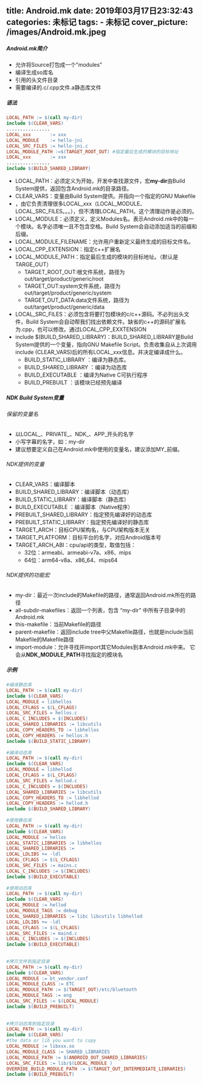 title: Android.mk
date: 2019年03月17日23:32:43
categories: 未标记
tags: 
     - 未标记
cover_picture: /images/Android.mk.jpeg
---
    
##### Android.mk简介

- 允许将Source打包成一个"modules"
- 编译生成so库名
- 引用的头文件目录
- 需要编译的.c/.cpp文件.a静态库文件

##### 语法

```makefile
LOCAL_PATH := $(call my-dir)  
include $(CLEAR_VARS)  
................  
LOCAL_xxx       := xxx  
LOCAL_MODULE    := hello-jni  
LOCAL_SRC_FILES := hello-jni.c 
LOCAL_MODULE_PATH :=$(TARGET_ROOT_OUT) #指定最后生成的模块的目标地址
LOCAL_xxx       := xxx  
................  
include $(BUILD_SHARED_LIBRARY)
```

- LOCAL_PATH：必须定义为开始，开发中查找源文件，宏**my-dir**由Build System提供，返回包含Android.mk的目录路径。
- CLEAR_VARS：变量由Build System提供。并指向一个指定的GNU Makefile
- ，由它负责清理很多LOCAL_xxx（LOCAL_MODULE、LOCAL_SRC_FILES。。。），但不清理LOCAL_PATH。这个清理动作是必须的。
- LOCAL_MODULE：必须定义，定义Modules名。表示Android.mk中的每一个模块。名字必须唯一且不包含空格。Build System会自动添加适当的前缀和后缀。
- LOCAL_MODULE_FILENAME：允许用户重新定义最终生成的目标文件名。
- LOCAL_CPP_EXTENSION：指定c++扩展名
- LOCAL_MODULE_PATH：指定最后生成的模块的目标地址。（默认是TARGE_OUT）
  - TARGET_ROOT_OUT:根文件系统，路径为out/target/product/generic/root
  - TARGET_OUT:system文件系统，路径为out/target/product/generic/system
  - TARGET_OUT_DATA:data文件系统，路径为out/target/product/generic/data
- LOCAL_SRC_FILES：必须包含将要打包模块的c/c++源码。不必列出头文件，Build System会自动帮我们找出依赖文件。缺省的c++的源码扩展名为.cpp，也可以修改。通过LOCAL_CPP_EXXTENSION
- include $(BUILD_SHARED_LIBRARY)：BUILD_SHARED_LIBRARY是Build System提供的一个变量，指向GNU Makefile Script。负责收集自从上次调用include (CLEAR_VARS)后的所有LOCAL_xxx信息。并决定编译成什么。
  - BUILD_STATIC_LIBRARY    ：编译为静态库。 
  - BUILD_SHARED_LIBRARY ：编译为动态库 
  - BUILD_EXECUTABLE           ：编译为Native C可执行程序  
  - BUILD_PREBUILT                 ：该模块已经预先编译 

##### NDK Build System变量

###### 保留的变量名

- 以LOCAL_、PRIVATE_、NDK_、APP_开头的名字
- 小写字幕的名字，如：my-dir
- 建议想要定义自己在Android.mk中使用的变量名，建议添加MY_前缀。

###### NDK提供的变量

- CLEAR_VARS：编译脚本
- BUILD_SHARED_LIBRARY：编译脚本（动态库）
- BUILD_STATIC_LIBRARY：编译脚本（静态库）
- BUILD_EXECUTABLE ：编译脚本（Native程序）
- PREBUILT_SHARED_LIBRARY：指定预先编译好的动态库
- PREBUILT_STATIC_LIBRARY：指定预先编译好的静态库
- TARGET_ARCH：目标CPU架构名，与CPU架构版本无关
- TARGET_PLATFORM：目标平台的名字，对应Android版本号
- TARGET_ARCH_ABI：cpu/api的类型，取值包括：
  - 32位：armeabi、armeabi-v7a、x86、mips
  - 64位：arm64-v8a、x86_64、mips64

###### NDK提供的功能宏

- my-dir：最近一次include的Makefile的路径，通常返回Android.mk所在的路径 
- all-subdir-makefiles：返回一个列表，包含 “my-dir” 中所有子目录中的Android.mk 
- this-makefile：当前Makefile的路径
- parent-makefile：返回include tree中父Makefile路径，也就是include当前Makefile的Makefile路径 
- import-module：允许寻找并import其它Modules到本Android.mk中来。 它会从**NDK_MODULE_PATH**寻找指定的模块名 

##### 示例

```makefile
#编译静态库    
LOCAL_PATH := $(call my-dir)    
include $(CLEAR_VARS)    
LOCAL_MODULE = libhellos    
LOCAL_CFLAGS = $(L_CFLAGS)    
LOCAL_SRC_FILES = hellos.c    
LOCAL_C_INCLUDES = $(INCLUDES)    
LOCAL_SHARED_LIBRARIES := libcutils    
LOCAL_COPY_HEADERS_TO := libhellos    
LOCAL_COPY_HEADERS := hellos.h    
include $(BUILD_STATIC_LIBRARY)    
    
#编译动态库    
LOCAL_PATH := $(call my-dir)    
include $(CLEAR_VARS)    
LOCAL_MODULE = libhellod    
LOCAL_CFLAGS = $(L_CFLAGS)    
LOCAL_SRC_FILES = hellod.c    
LOCAL_C_INCLUDES = $(INCLUDES)    
LOCAL_SHARED_LIBRARIES := libcutils    
LOCAL_COPY_HEADERS_TO := libhellod    
LOCAL_COPY_HEADERS := hellod.h    
include $(BUILD_SHARED_LIBRARY)    
    
#使用静态库    
LOCAL_PATH := $(call my-dir)    
include $(CLEAR_VARS)    
LOCAL_MODULE := hellos    
LOCAL_STATIC_LIBRARIES := libhellos    
LOCAL_SHARED_LIBRARIES :=    
LOCAL_LDLIBS += -ldl    
LOCAL_CFLAGS := $(L_CFLAGS)    
LOCAL_SRC_FILES := mains.c    
LOCAL_C_INCLUDES := $(INCLUDES)    
include $(BUILD_EXECUTABLE)    
    
#使用动态库    
LOCAL_PATH := $(call my-dir)    
include $(CLEAR_VARS)    
LOCAL_MODULE := hellod    
LOCAL_MODULE_TAGS := debug    
LOCAL_SHARED_LIBRARIES := libc libcutils libhellod    
LOCAL_LDLIBS += -ldl    
LOCAL_CFLAGS := $(L_CFLAGS)    
LOCAL_SRC_FILES := maind.c    
LOCAL_C_INCLUDES := $(INCLUDES)    
include $(BUILD_EXECUTABLE)    
  
  
#拷贝文件到指定目录  
LOCAL_PATH := $(call my-dir)  
include $(CLEAR_VARS)  
LOCAL_MODULE := bt_vendor.conf  
LOCAL_MODULE_CLASS := ETC  
LOCAL_MODULE_PATH := $(TARGET_OUT)/etc/bluetooth  
LOCAL_MODULE_TAGS := eng  
LOCAL_SRC_FILES := $(LOCAL_MODULE)  
include $(BUILD_PREBUILT)  
  
  
#拷贝动态库到指定目录  
LOCAL_PATH := $(call my-dir)  
include $(CLEAR_VARS)  
#the data or lib you want to copy  
LOCAL_MODULE := libxxx.so  
LOCAL_MODULE_CLASS := SHARED_LIBRARIES  
LOCAL_MODULE_PATH := $(ANDROID_OUT_SHARED_LIBRARIES)  
LOCAL_SRC_FILES := lib/$(LOCAL_MODULE )  
OVERRIDE_BUILD_MODULE_PATH := $(TARGET_OUT_INTERMEDIATE_LIBRARIES)  
include $(BUILD_PREBUILT)  
```

